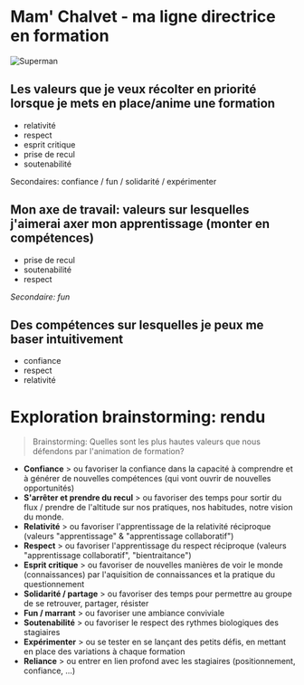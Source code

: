 # Mam' Chalvet - ma ligne directrice en formation

![Superman](https://framapic.org/CRtcpWWEILZx/OxVnZ6fuF7DP.jpg)

## Les valeurs que je veux récolter en priorité lorsque je mets en place/anime une formation

* relativité
* respect
* esprit critique
* prise de recul
* soutenabilité

Secondaires: confiance / fun / solidarité / expérimenter

## Mon axe de travail: valeurs sur lesquelles j'aimerai axer mon apprentissage (monter en compétences)

* prise de recul 
* soutenabilité
* respect

*Secondaire: fun*

## Des compétences sur lesquelles je peux me baser intuitivement

* confiance
* respect
* relativité

# Exploration brainstorming: rendu

> Brainstorming: Quelles sont les plus hautes valeurs que nous défendons par l'animation de formation? 

* **Confiance** > ou favoriser la confiance dans la capacité à comprendre et à générer de nouvelles compétences (qui vont ouvrir de nouvelles opportunités)
* **S'arrêter et prendre du recul** > ou favoriser des temps pour sortir du flux / prendre de l'altitude sur nos pratiques, nos habitudes, notre vision du monde.
* **Relativité** > ou favoriser l'apprentissage de la relativité réciproque (valeurs "apprentissage" & "apprentissage collaboratif")
* **Respect** > ou favoriser l'apprentissage du respect réciproque (valeurs "apprentissage collaboratif", "bientraitance")
* **Esprit critique** > ou favoriser de nouvelles manières de voir le monde (connaissances) par l'aquisition de connaissances et la pratique du questionnement
* **Solidarité / partage** > ou favoriser des temps pour permettre au groupe de se retrouver, partager, résister
* **Fun / marrant** > ou favoriser une ambiance conviviale
* **Soutenabilité** > ou favoriser le respect des rythmes biologiques des stagiaires
* **Expérimenter** > ou se tester en se lançant des petits défis, en mettant en place des variations à chaque formation
* **Reliance** > ou entrer en lien profond avec les stagiaires (positionnement, confiance, ...)






